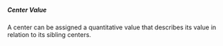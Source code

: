 ##### Center Value
A center can be assigned a quantitative value that describes its value in relation to its sibling centers. 